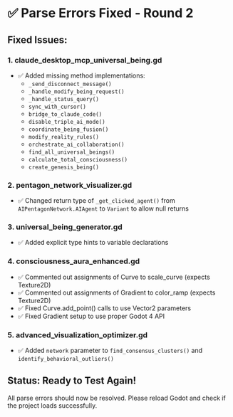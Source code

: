 # ✅ Parse Errors Fixed - Round 2

## Fixed Issues:

### 1. claude_desktop_mcp_universal_being.gd
- ✅ Added missing method implementations:
  - `_send_disconnect_message()`
  - `_handle_modify_being_request()`
  - `_handle_status_query()`
  - `sync_with_cursor()`
  - `bridge_to_claude_code()`
  - `disable_triple_ai_mode()`
  - `coordinate_being_fusion()`
  - `modify_reality_rules()`
  - `orchestrate_ai_collaboration()`
  - `find_all_universal_beings()`
  - `calculate_total_consciousness()`
  - `create_genesis_being()`

### 2. pentagon_network_visualizer.gd
- ✅ Changed return type of `_get_clicked_agent()` from `AIPentagonNetwork.AIAgent` to `Variant` to allow null returns

### 3. universal_being_generator.gd
- ✅ Added explicit type hints to variable declarations

### 4. consciousness_aura_enhanced.gd
- ✅ Commented out assignments of Curve to scale_curve (expects Texture2D)
- ✅ Commented out assignments of Gradient to color_ramp (expects Texture2D)
- ✅ Fixed Curve.add_point() calls to use Vector2 parameters
- ✅ Fixed Gradient setup to use proper Godot 4 API

### 5. advanced_visualization_optimizer.gd
- ✅ Added `network` parameter to `find_consensus_clusters()` and `identify_behavioral_outliers()`

## Status: Ready to Test Again!

All parse errors should now be resolved. Please reload Godot and check if the project loads successfully.
